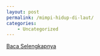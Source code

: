```yaml
---
layout: post
permalink: /mimpi-hidup-di-laut/
categories:
    - Uncategorized
---
```


[Baca Selengkapnya](/03)
